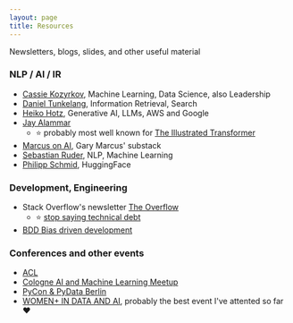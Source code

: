 ```yaml
---
layout: page
title: Resources
---
```

Newsletters, blogs, slides, and other useful material

### NLP / AI / IR
* [Cassie Kozyrkov](https://medium.com/@kozyrkov), Machine Learning, Data Science, also Leadership
* [Daniel Tunkelang](https://medium.com/@dtunkelang), Information Retrieval, Search
* [Heiko Hotz](https://medium.com/@heiko-hotz), Generative AI, LLMs, AWS and Google
* [Jay Alammar](https://jalammar.github.io/)
  * ⭐ probably most well known for [The Illustrated Transformer](http://jalammar.github.io/illustrated-transformer/)
* [Marcus on AI](https://garymarcus.substack.com/), Gary Marcus' substack
* [Sebastian Ruder](https://www.ruder.io/), NLP, Machine Learning
* [Philipp Schmid](https://www.philschmid.de/), HuggingFace
   
### Development, Engineering
* Stack Overflow's newsletter [The Overflow](https://stackoverflow.blog/newsletter)
  * ⭐ [stop saying technical debt](https://stackoverflow.blog/2023/12/27/stop-saying-technical-debt/) 
* [BDD Bias driven development](https://speakerdeck.com/mariofusco/bdd-bias-driven-development)

### Conferences and other events
* [ACL](https://2024.aclweb.org)
* [Cologne AI and Machine Learning Meetup](http://caiml.events)
* [PyCon & PyData Berlin](https://2024.pycon.de)
* [WOMEN+ IN DATA AND AI](https://women-in-data-ai.tech), probably the best event I've attented so far ❤️


